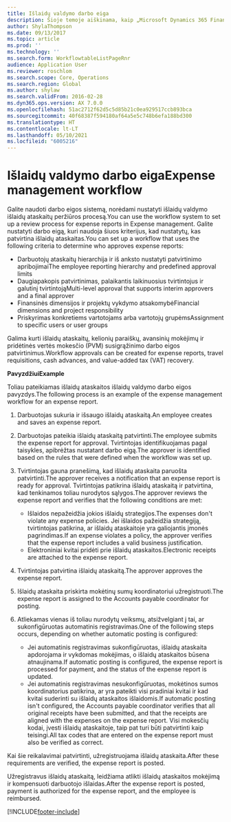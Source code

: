 ```yaml
---
title: Išlaidų valdymo darbo eiga
description: Šioje temoje aiškinama, kaip „Microsoft Dynamics 365 Finance“ galima naudoti darbo eigos sistemą, norint nustatyti išlaidų valdymo išlaidų ataskaitų peržiūros procesą.
author: ShylaThompson
ms.date: 09/13/2017
ms.topic: article
ms.prod: ''
ms.technology: ''
ms.search.form: WorkflowtableListPageRnr
audience: Application User
ms.reviewer: roschlom
ms.search.scope: Core, Operations
ms.search.region: Global
ms.author: shylaw
ms.search.validFrom: 2016-02-28
ms.dyn365.ops.version: AX 7.0.0
ms.openlocfilehash: 51ac2712f62d5c5d85b21c0ea929517ccb893bca
ms.sourcegitcommit: 40f68387f594180af64a5e5c748b6efa188bd300
ms.translationtype: HT
ms.contentlocale: lt-LT
ms.lasthandoff: 05/10/2021
ms.locfileid: "6005216"
---
```

# <a name="expense-management-workflow"></a><span data-ttu-id="1cb9a-103">Išlaidų valdymo darbo eiga</span><span class="sxs-lookup"><span data-stu-id="1cb9a-103">Expense management workflow</span></span>

<span data-ttu-id="1cb9a-104">Galite naudoti darbo eigos sistemą, norėdami nustatyti išlaidų valdymo išlaidų ataskaitų peržiūros procesą.</span><span class="sxs-lookup"><span data-stu-id="1cb9a-104">You can use the workflow system to set up a review process for expense reports in Expense management.</span></span> <span data-ttu-id="1cb9a-105">Galite nustatyti darbo eigą, kuri naudoja šiuos kriterijus, kad nustatytų, kas patvirtina išlaidų ataskaitas.</span><span class="sxs-lookup"><span data-stu-id="1cb9a-105">You can set up a workflow that uses the following criteria to determine who approves expense reports:</span></span>

- <span data-ttu-id="1cb9a-106">Darbuotojų ataskaitų hierarchija ir iš anksto nustatyti patvirtinimo apribojimai</span><span class="sxs-lookup"><span data-stu-id="1cb9a-106">The employee reporting hierarchy and predefined approval limits</span></span>
- <span data-ttu-id="1cb9a-107">Daugiapakopis patvirtinimas, palaikantis laikinuosius tvirtintojus ir galutinį tvirtintoją</span><span class="sxs-lookup"><span data-stu-id="1cb9a-107">Multi-level approval that supports interim approvers and a final approver</span></span>
- <span data-ttu-id="1cb9a-108">Finansinės dimensijos ir projektų vykdymo atsakomybė</span><span class="sxs-lookup"><span data-stu-id="1cb9a-108">Financial dimensions and project responsibility</span></span>
- <span data-ttu-id="1cb9a-109">Priskyrimas konkretiems vartotojams arba vartotojų grupėms</span><span class="sxs-lookup"><span data-stu-id="1cb9a-109">Assignment to specific users or user groups</span></span>

<span data-ttu-id="1cb9a-110">Galima kurti išlaidų ataskaitų, kelionių paraiškų, avansinių mokėjimų ir pridėtinės vertės mokesčio (PVM) susigrąžinimo darbo eigos patvirtinimus.</span><span class="sxs-lookup"><span data-stu-id="1cb9a-110">Workflow approvals can be created for expense reports, travel requisitions, cash advances, and value-added tax (VAT) recovery.</span></span>

<span data-ttu-id="1cb9a-111">**Pavyzdžiui**</span><span class="sxs-lookup"><span data-stu-id="1cb9a-111">**Example**</span></span>

<span data-ttu-id="1cb9a-112">Toliau pateikiamas išlaidų ataskaitos išlaidų valdymo darbo eigos pavyzdys.</span><span class="sxs-lookup"><span data-stu-id="1cb9a-112">The following process is an example of the expense management workflow for an expense report.</span></span>

1. <span data-ttu-id="1cb9a-113">Darbuotojas sukuria ir išsaugo išlaidų ataskaitą.</span><span class="sxs-lookup"><span data-stu-id="1cb9a-113">An employee creates and saves an expense report.</span></span>
2. <span data-ttu-id="1cb9a-114">Darbuotojas pateikia išlaidų ataskaitą patvirtinti.</span><span class="sxs-lookup"><span data-stu-id="1cb9a-114">The employee submits the expense report for approval.</span></span> <span data-ttu-id="1cb9a-115">Tvirtintojas identifikuojamas pagal taisykles, apibrėžtas nustatant darbo eigą.</span><span class="sxs-lookup"><span data-stu-id="1cb9a-115">The approver is identified based on the rules that were defined when the workflow was set up.</span></span>
3. <span data-ttu-id="1cb9a-116">Tvirtintojas gauna pranešimą, kad išlaidų ataskaita paruošta patvirtinti.</span><span class="sxs-lookup"><span data-stu-id="1cb9a-116">The approver receives a notification that an expense report is ready for approval.</span></span> <span data-ttu-id="1cb9a-117">Tvirtintojas patikrina išlaidų ataskaitą ir patvirtina, kad tenkinamos toliau nurodytos sąlygos.</span><span class="sxs-lookup"><span data-stu-id="1cb9a-117">The approver reviews the expense report and verifies that the following conditions are met:</span></span>

    - <span data-ttu-id="1cb9a-118">Išlaidos nepažeidžia jokios išlaidų strategijos.</span><span class="sxs-lookup"><span data-stu-id="1cb9a-118">The expenses don't violate any expense policies.</span></span> <span data-ttu-id="1cb9a-119">Jei išlaidos pažeidžia strategiją, tvirtintojas patikrina, ar išlaidų ataskaitoje yra galiojantis įmonės pagrindimas.</span><span class="sxs-lookup"><span data-stu-id="1cb9a-119">If an expense violates a policy, the approver verifies that the expense report includes a valid business justification.</span></span>
    - <span data-ttu-id="1cb9a-120">Elektroniniai kvitai pridėti prie išlaidų ataskaitos.</span><span class="sxs-lookup"><span data-stu-id="1cb9a-120">Electronic receipts are attached to the expense report.</span></span>

4. <span data-ttu-id="1cb9a-121">Tvirtintojas patvirtina išlaidų ataskaitą.</span><span class="sxs-lookup"><span data-stu-id="1cb9a-121">The approver approves the expense report.</span></span>
5. <span data-ttu-id="1cb9a-122">Išlaidų ataskaita priskirta mokėtinų sumų koordinatoriui užregistruoti.</span><span class="sxs-lookup"><span data-stu-id="1cb9a-122">The expense report is assigned to the Accounts payable coordinator for posting.</span></span>
6. <span data-ttu-id="1cb9a-123">Atliekamas vienas iš toliau nurodytų veiksmų, atsižvelgiant į tai, ar sukonfigūruotas automatinis registravimas.</span><span class="sxs-lookup"><span data-stu-id="1cb9a-123">One of the following steps occurs, depending on whether automatic posting is configured:</span></span>

    - <span data-ttu-id="1cb9a-124">Jei automatinis registravimas sukonfigūruotas, išlaidų ataskaita apdorojama ir vykdomas mokėjimas, o išlaidų ataskaitos būsena atnaujinama.</span><span class="sxs-lookup"><span data-stu-id="1cb9a-124">If automatic posting is configured, the expense report is processed for payment, and the status of the expense report is updated.</span></span>
    - <span data-ttu-id="1cb9a-125">Jei automatinis registravimas nesukonfigūruotas, mokėtinos sumos koordinatorius patikrina, ar yra pateikti visi pradiniai kvitai ir kad kvitai suderinti su išlaidų ataskaitos išlaidomis.</span><span class="sxs-lookup"><span data-stu-id="1cb9a-125">If automatic posting isn't configured, the Accounts payable coordinator verifies that all original receipts have been submitted, and that the receipts are aligned with the expenses on the expense report.</span></span> <span data-ttu-id="1cb9a-126">Visi mokesčių kodai, įvesti išlaidų ataskaitoje, taip pat turi būti patvirtinti kaip teisingi.</span><span class="sxs-lookup"><span data-stu-id="1cb9a-126">All tax codes that are entered on the expense report must also be verified as correct.</span></span>

<span data-ttu-id="1cb9a-127">Kai šie reikalavimai patvirtinti, užregistruojama išlaidų ataskaita.</span><span class="sxs-lookup"><span data-stu-id="1cb9a-127">After these requirements are verified, the expense report is posted.</span></span>

<span data-ttu-id="1cb9a-128">Užregistravus išlaidų ataskaitą, leidžiama atlikti išlaidų ataskaitos mokėjimą ir kompensuoti darbuotojo išlaidas.</span><span class="sxs-lookup"><span data-stu-id="1cb9a-128">After the expense report is posted, payment is authorized for the expense report, and the employee is reimbursed.</span></span>


[!INCLUDE[footer-include](../includes/footer-banner.md)]
